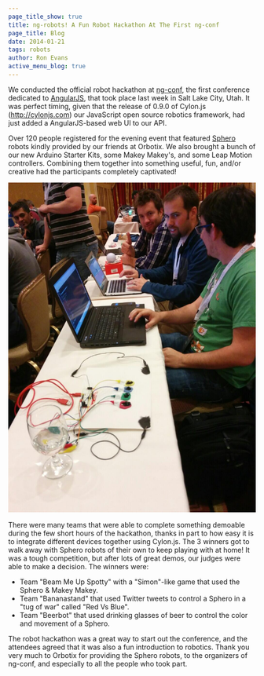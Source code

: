 ```yaml
---
page_title_show: true
title: ng-robots! A Fun Robot Hackathon At The First ng-conf
page_title: Blog
date: 2014-01-21
tags: robots
author: Ron Evans
active_menu_blog: true
---
```


We conducted the official robot hackathon at <a href="http://ng-conf.org" target="blank">ng-conf</a>, the first conference dedicated to <a href="http://angularjs.org/" target="blank">AngularJS</a>, that took place last week in Salt Lake City, Utah. It was perfect timing, given that the release of 0.9.0 of Cylon.js (<a href="http://cylonjs.com" target="blank">http://cylonjs.com</a>) our JavaScript open source robotics framework, had just added a AngularJS-based web UI to our API.

Over 120 people registered for the evening event that featured <a href="http://gosphero.com" target="blank">Sphero</a> robots kindly provided by our friends at Orbotix. We also brought a bunch of our new Arduino Starter Kits, some Makey Makey's, and some Leap Motion controllers. Combining them together into something useful, fun, and/or creative had the participants completely captivated!

<a href="/images/screenshots/ng-conf-hackathon.jpg" target="_blank">
  <img class="full-width" alt="ng-conf Robot Hackathon" src="/images/screenshots/ng-conf-hackathon.jpg">
</a>

There were many teams that were able to complete something demoable during the few short hours of the hackathon, thanks in part to how easy it is to integrate different devices together using Cylon.js. The 3 winners got to walk away with Sphero robots of their own to keep playing with at home! It was a tough competition, but after lots of great demos, our judges were able to make a decision. The winners were: 

- Team "Beam Me Up Spotty" with a "Simon"-like game that used the Sphero & Makey Makey.
- Team "Bananastand" that used Twitter tweets to control a Sphero in a "tug of war" called "Red Vs Blue".
- Team "Beerbot" that used drinking glasses of beer to control the color and movement of a Sphero.

The robot hackathon was a great way to start out the conference, and the attendees agreed that it was also a fun introduction to robotics. Thank you very much to Orbotix for providing the Sphero robots, to the organizers of ng-conf, and especially to all the people who took part.
